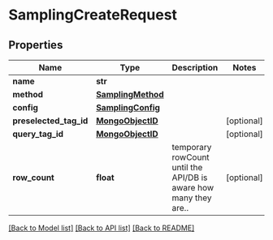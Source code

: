 # SamplingCreateRequest

## Properties
Name | Type | Description | Notes
------------ | ------------- | ------------- | -------------
**name** | **str** |  | 
**method** | [**SamplingMethod**](SamplingMethod.md) |  | 
**config** | [**SamplingConfig**](SamplingConfig.md) |  | 
**preselected_tag_id** | [**MongoObjectID**](MongoObjectID.md) |  | [optional] 
**query_tag_id** | [**MongoObjectID**](MongoObjectID.md) |  | [optional] 
**row_count** | **float** | temporary rowCount until the API/DB is aware how many they are.. | [optional] 

[[Back to Model list]](../README.md#documentation-for-models) [[Back to API list]](../README.md#documentation-for-api-endpoints) [[Back to README]](../README.md)


